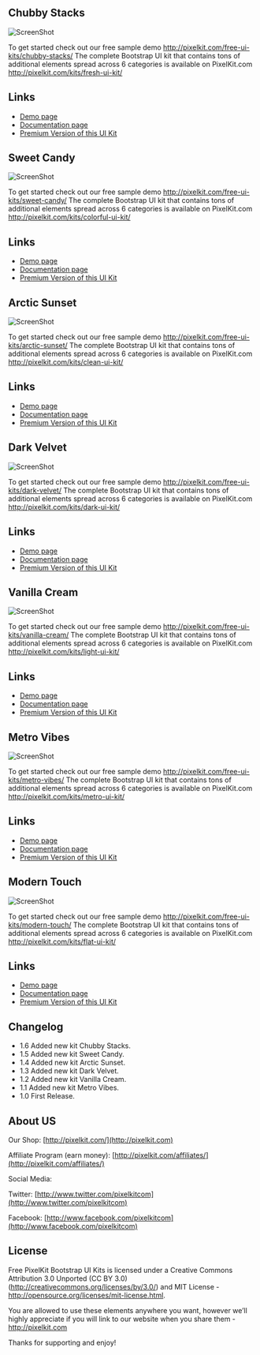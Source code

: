 ## Chubby Stacks

![ScreenShot](http://pixelkit.com/wp-content/uploads/2013/07/01.TheBasics.jpg)

To get started check out our free sample demo <http://pixelkit.com/free-ui-kits/chubby-stacks/> The complete Bootstrap UI kit that contains tons of additional elements spread across 6 categories is available on PixelKit.com <http://pixelkit.com/kits/fresh-ui-kit/>

## Links

+ [Demo page](http://pixelkit.com/free-ui-kits/chubby-stacks/)
+ [Documentation page](http://pixelkit.com/free-ui-kits/chubby-stacks/docs/)
+ [Premium Version of this UI Kit](http://pixelkit.com/kits/fresh-ui-kit/)

## Sweet Candy

![ScreenShot](http://pixelkit.com/wp-content/uploads/2013/05/The-Basics1.jpg)

To get started check out our free sample demo <http://pixelkit.com/free-ui-kits/sweet-candy/> The complete Bootstrap UI kit that contains tons of additional elements spread across 6 categories is available on PixelKit.com <http://pixelkit.com/kits/colorful-ui-kit/>

## Links

+ [Demo page](http://pixelkit.com/free-ui-kits/sweet-candy/)
+ [Documentation page](http://pixelkit.com/free-ui-kits/sweet-candy/docs/)
+ [Premium Version of this UI Kit](http://pixelkit.com/kits/colorful-ui-kit/)

## Arctic Sunset

![ScreenShot](http://pixelkit.com/wp-content/uploads/2013/04/The-Basics.jpg)

To get started check out our free sample demo <http://pixelkit.com/free-ui-kits/arctic-sunset/> The complete Bootstrap UI kit that contains tons of additional elements spread across 6 categories is available on PixelKit.com <http://pixelkit.com/kits/clean-ui-kit/>

## Links

+ [Demo page](http://pixelkit.com/free-ui-kits/arctic-sunset/)
+ [Documentation page](http://pixelkit.com/free-ui-kits/arctic-sunset/docs/)
+ [Premium Version of this UI Kit](http://pixelkit.com/kits/clean-ui-kit/)

## Dark Velvet

![ScreenShot](http://pixelkit.com/wp-content/uploads/2013/05/01.Basics1.jpg)

To get started check out our free sample demo <http://pixelkit.com/free-ui-kits/dark-velvet/> The complete Bootstrap UI kit that contains tons of additional elements spread across 6 categories is available on PixelKit.com <http://pixelkit.com/kits/dark-ui-kit/>

## Links

+ [Demo page](http://pixelkit.com/free-ui-kits/dark-velvet/)
+ [Documentation page](http://pixelkit.com/free-ui-kits/dark-velvet/docs/)
+ [Premium Version of this UI Kit](http://pixelkit.com/kits/dark-ui-kit/)

## Vanilla Cream

![ScreenShot](http://pixelkit.com/wp-content/uploads/2013/05/The-Basics.jpg)

To get started check out our free sample demo <http://pixelkit.com/free-ui-kits/vanilla-cream/> The complete Bootstrap UI kit that contains tons of additional elements spread across 6 categories is available on PixelKit.com <http://pixelkit.com/kits/light-ui-kit/>

## Links

+ [Demo page](http://pixelkit.com/free-ui-kits/vanilla-cream/)
+ [Documentation page](http://pixelkit.com/free-ui-kits/vanilla-cream/docs/)
+ [Premium Version of this UI Kit](http://pixelkit.com/kits/light-ui-kit/)

## Metro Vibes

![ScreenShot](http://pixelkit.com/wp-content/uploads/2013/10/metro-vibes.jpg)

To get started check out our free sample demo <http://pixelkit.com/free-ui-kits/metro-vibes/> The complete Bootstrap UI kit that contains tons of additional elements spread across 6 categories is available on PixelKit.com <http://pixelkit.com/kits/metro-ui-kit/>

## Links

+ [Demo page](http://pixelkit.com/free-ui-kits/metro-vibes/)
+ [Documentation page](http://pixelkit.com/free-ui-kits/metro-vibes/docs/)
+ [Premium Version of this UI Kit](http://pixelkit.com/kits/metro-ui-kit/)

## Modern Touch

![ScreenShot](http://pixelkit.com/wp-content/uploads/2013/07/TheBasics.jpg)

To get started check out our free sample demo <http://pixelkit.com/free-ui-kits/modern-touch/> The complete Bootstrap UI kit that contains tons of additional elements spread across 6 categories is available on PixelKit.com <http://pixelkit.com/kits/flat-ui-kit/>

## Links

+ [Demo page](http://pixelkit.com/free-ui-kits/modern-touch/)
+ [Documentation page](http://pixelkit.com/free-ui-kits/modern-touch/docs/)
+ [Premium Version of this UI Kit](http://pixelkit.com/kits/flat-ui-kit/)

## Changelog

+ 1.6 Added new kit Chubby Stacks.
+ 1.5 Added new kit Sweet Candy.
+ 1.4 Added new kit Arctic Sunset.
+ 1.3 Added new kit Dark Velvet.
+ 1.2 Added new kit Vanilla Cream.
+ 1.1 Added new kit Metro Vibes.
+ 1.0 First Release.
 
## About US
 
Our Shop: [http://pixelkit.com/](http://pixelkit.com)

Affiliate Program (earn money): [http://pixelkit.com/affiliates/](http://pixelkit.com/affiliates/)

Social Media:

Twitter: [http://www.twitter.com/pixelkitcom](http://www.twitter.com/pixelkitcom)

Facebook: [http://www.facebook.com/pixelkitcom](http://www.facebook.com/pixelkitcom)

## License

Free PixelKit Bootstrap UI Kits is licensed under a Creative Commons Attribution 3.0 Unported (CC BY 3.0)  (http://creativecommons.org/licenses/by/3.0/) and MIT License - http://opensource.org/licenses/mit-license.html. 

You are allowed to use these elements anywhere you want, however we’ll highly appreciate if you will link to our website when you share them - http://pixelkit.com

Thanks for supporting and enjoy!
